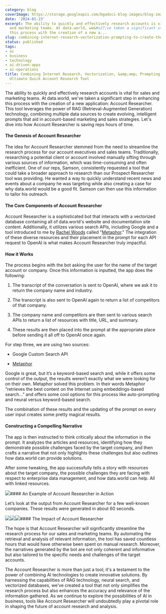 ```yaml
---
category: blog
coverImage: https://storage.googleapis.com/bgadoci-blog-images/blog-images/images/blog-images/blog-post-images/owl-screen.png
date: '2024-01-23'
excerpt: The ability to quickly and effectively research accounts is vital for sales
  and marketing teams. At data.world, we&#x27;ve taken a significant step in enhancing
  this process with the creation of a new a...
slug: combining-internet-research-vectorization-prompting-to-create-the-ultimate-quick-account-research-tool
status: published
tags:
- ai
- business
- technology
- ai-driven-apps
- ai-operations
title: Combining Internet Research, Vectorization, &amp;amp; Prompting to Create the
  Ultimate Quick Account Research Tool
---
```


The ability to quickly and effectively research accounts is vital for sales and marketing teams. At data.world, we've taken a significant step in enhancing this process with the creation of a new application: Account Researcher. This tool leverages the power of RAG (Retrieval-Augmented Generation) technology, combining multiple data sources to create evolving, intelligent prompts that aid in account-based marketing and sales strategies. Let's dive into how Account Researcher is saving reps hours of time.

#### The Genesis of Account Researcher

The idea for Account Researcher stemmed from the need to streamline the research process for our account executives and sales teams. Traditionally, researching a potential client or account involved manually sifting through various sources of information, which was time-consuming and often inefficient. One of our reps, Samson, consistently requested a tool that could take a broader approach to research than our Prospect Researcher tool was providing. He wanted a way to quickly understand recent news and events about a company he was targeting while also creating a case for why data.world would be a good fit. Samson can then use this information to tailor his outreach.

#### The Core Components of Account Researcher

Account Researcher is a sophisticated bot that interacts with a vectorized database containing all of data.world's website and documentation site content. Additionally, it utilizes various search APIs, including Google and a tool introduced to me by [Rachel Woods](https://x.com/rachel_l_woods?s=20) called "[Metaphor](https://metaphor.systems)." The integration of these diverse resources and their placement in the prompt for each API request to OpenAI is what makes Account Researcher truly impactful.

#### How it Works

The process begins with the bot asking the user for the name of the target account or company. Once this information is inputted, the app does the following:

1. The transcript of the conversation is sent to OpenAI, where we ask it to return the company name and industry.


1. The transcript is also sent to OpenAI again to return a list of competitors of that company.


1. The company name and competitors are then sent to various search APIs to return a list of resources with title, URL, and summary.


1. These results are then placed into the prompt at the appropriate place before sending it all off to OpenAI once again.



For step three, we are using two sources:

- Google Custom Search API


- [Metaphor](https://metaphor.systems)



Google is great, but it’s a keyword-based search and, while it offers some control of the output, the results weren’t exactly what we were looking for on their own. Metaphor solved this problem. In their words Metaphor “retrieves the best content on the Internet using embeddings-based search…” and offers some cool options for this process like auto-prompting and neural versus keyword-based search.

The combination of these results and the updating of the prompt on every user input creates some pretty magical results.

#### Constructing a Compelling Narrative

The app is then instructed to think critically about the information in the prompt. It analyzes the articles and resources, identifying how they demonstrate possible challenges faced by the target company, and then crafts a narrative that not only highlights these challenges but also outlines how data.world can provide solutions.

After some tweaking, the app successfully tells a story with resources about the target company, the possible challenges they are facing with respect to enterprise data management, and how data.world can help. All with linked resources.

![](https://storage.googleapis.com/bgadoci-blog-images/blog-images/images/blog-images/blog-post-images/Screenshot_2024-01-22_at_9.36.31_PM.png)#### An Example of Account Researcher in Action

Let’s look at the output from Account Researcher for a few well-known companies. These results were generated in about 60 seconds. 

![](https://storage.googleapis.com/bgadoci-blog-images/blog-images/images/blog-images/blog-post-images/Screenshot_2024-01-22_at_9.41.33_PM.png)![](https://storage.googleapis.com/bgadoci-blog-images/blog-images/images/blog-images/blog-post-images/Screenshot_2024-01-22_at_9.41.29_PM.png)![](https://storage.googleapis.com/bgadoci-blog-images/blog-images/images/blog-images/blog-post-images/Screenshot_2024-01-22_at_9.41.50_PM.png)#### The Impact of Account Researcher

The hope is that Account Researcher will significantly streamline the research process for our sales and marketing teams. By automating the retrieval and analysis of relevant information, the tool has saved countless hours that would have otherwise been spent on manual research. Moreover, the narratives generated by the bot are not only coherent and informative but also tailored to the specific needs and challenges of the target accounts.

The Account Researcher is more than just a tool; it's a testament to the power of combining AI technologies to create innovative solutions. By harnessing the capabilities of RAG technology, neural search, and vectorized databases, we've created a tool that not only simplifies the research process but also enhances the accuracy and relevance of the information gathered. As we continue to explore the possibilities of AI in business, tools like Account Researcher will undoubtedly play a pivotal role in shaping the future of account research and analysis.